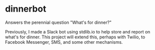 # dinnerbot
Answers the perennial question "What's for dinner?"

Previously, I made a Slack bot using stdlib.io to help store and report on what's for dinner. This project will extend this, perhaps with Twilio, to Facebook Messenger, SMS, and some other mechanisms.
